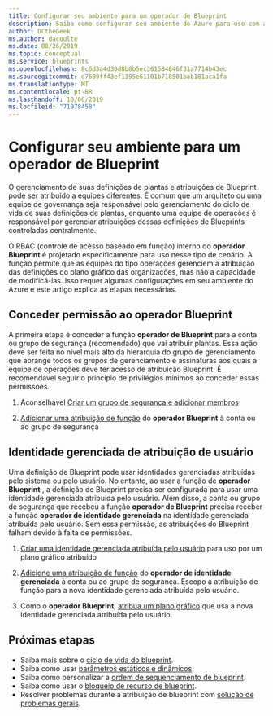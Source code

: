 ```yaml
---
title: Configurar seu ambiente para um operador de Blueprint
description: Saiba como configurar seu ambiente do Azure para uso com a função de RBAC (controle de acesso baseado em função) interna do operador Blueprint.
author: DCtheGeek
ms.author: dacoulte
ms.date: 08/26/2019
ms.topic: conceptual
ms.service: blueprints
ms.openlocfilehash: 8c6d3a4d30d8b0b5ec361584846f31a7714b43ec
ms.sourcegitcommit: d7689ff43ef1395e61101b718501bab181aca1fa
ms.translationtype: MT
ms.contentlocale: pt-BR
ms.lasthandoff: 10/06/2019
ms.locfileid: "71978458"
---
```

# <a name="configure-your-environment-for-a-blueprint-operator"></a>Configurar seu ambiente para um operador de Blueprint

O gerenciamento de suas definições de plantas e atribuições de Blueprint pode ser atribuído a equipes diferentes. É comum que um arquiteto ou uma equipe de governança seja responsável pelo gerenciamento do ciclo de vida de suas definições de plantas, enquanto uma equipe de operações é responsável por gerenciar atribuições dessas definições de Blueprints controladas centralmente.

O RBAC (controle de acesso baseado em função) interno do **operador Blueprint** é projetado especificamente para uso nesse tipo de cenário. A função permite que as equipes do tipo operações gerenciem a atribuição das definições do plano gráfico das organizações, mas não a capacidade de modificá-las. Isso requer algumas configurações em seu ambiente do Azure e este artigo explica as etapas necessárias.

## <a name="grant-permission-to-the-blueprint-operator"></a>Conceder permissão ao operador Blueprint

A primeira etapa é conceder a função **operador de Blueprint** para a conta ou grupo de segurança (recomendado) que vai atribuir plantas. Essa ação deve ser feita no nível mais alto da hierarquia do grupo de gerenciamento que abrange todos os grupos de gerenciamento e assinaturas aos quais a equipe de operações deve ter acesso de atribuição Blueprint. É recomendável seguir o princípio de privilégios mínimos ao conceder essas permissões.

1. Aconselhável [Criar um grupo de segurança e adicionar membros](../../../active-directory/fundamentals/active-directory-groups-create-azure-portal.md)

1. [Adicionar uma atribuição de função](../../../role-based-access-control/role-assignments-portal.md#add-a-role-assignment) do **operador Blueprint** à conta ou ao grupo de segurança

## <a name="user-assign-managed-identity"></a>Identidade gerenciada de atribuição de usuário

Uma definição de Blueprint pode usar identidades gerenciadas atribuídas pelo sistema ou pelo usuário. No entanto, ao usar a função de **operador Blueprint** , a definição de Blueprint precisa ser configurada para usar uma identidade gerenciada atribuída pelo usuário. Além disso, a conta ou grupo de segurança que recebeu a função **operador de Blueprint** precisa receber a função **operador de identidade gerenciada** na identidade gerenciada atribuída pelo usuário. Sem essa permissão, as atribuições do Blueprint falham devido à falta de permissões.

1. [Criar uma identidade gerenciada atribuída pelo usuário](../../../active-directory/managed-identities-azure-resources/how-to-manage-ua-identity-portal.md#create-a-user-assigned-managed-identity) para uso por um plano gráfico atribuído

1. [Adicione uma atribuição de função](../../../role-based-access-control/role-assignments-portal.md#add-a-role-assignment) do **operador de identidade gerenciada** à conta ou ao grupo de segurança. Escopo a atribuição de função para a nova identidade gerenciada atribuída pelo usuário.

1. Como o **operador Blueprint**, [atribua um plano gráfico](../create-blueprint-portal.md#assign-a-blueprint) que usa a nova identidade gerenciada atribuída pelo usuário.

## <a name="next-steps"></a>Próximas etapas

- Saiba mais sobre o [ciclo de vida do blueprint](../concepts/lifecycle.md).
- Saiba como usar [parâmetros estáticos e dinâmicos](../concepts/parameters.md).
- Saiba como personalizar a [ordem de sequenciamento de blueprint](../concepts/sequencing-order.md).
- Saiba como usar o [bloqueio de recurso de blueprint](../concepts/resource-locking.md).
- Resolver problemas durante a atribuição de blueprint com [solução de problemas gerais](../troubleshoot/general.md).
